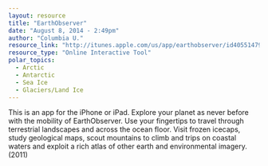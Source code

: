 ```yaml
---
layout: resource
title: "EarthObserver"
date: "August 8, 2014 - 2:49pm"
author: "Columbia U."
resource_link: "http://itunes.apple.com/us/app/earthobserver/id405514799?mt=8"
resource_type: "Online Interactive Tool"
polar_topics:
  - Arctic
  - Antarctic
  - Sea Ice
  - Glaciers/Land Ice
---
```


This is an app for the iPhone or iPad.  Explore your planet as never before with the mobility of EarthObserver.  Use your fingertips to travel through terrestrial landscapes and across the ocean floor.   Visit frozen icecaps, study geological maps, scout mountains to climb and trips on coastal waters and exploit a rich atlas of other earth and environmental imagery. (2011)